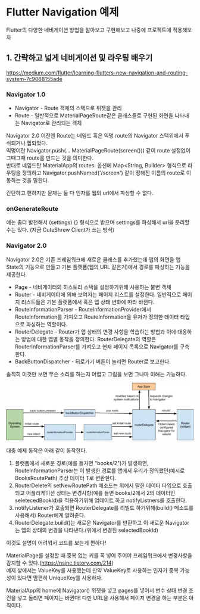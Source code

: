 # Flutter Navigation 예제
Flutter의 다양한 네비게이션 방법을 알아보고 구현해보고 나중에 프로젝트에 적용해보자

## 1. 간략하고 넓게 네비게이션 및 라우팅 배우기
https://medium.com/flutter/learning-flutters-new-navigation-and-routing-system-7c9068155ade  

### Navigator 1.0
- Navigator - Route 객체의 스택으로 위젯을 관리
- Route - 일반적으로 MaterialPageRoute같은 클래스들로 구현된 화면을 나타내는 Navigator로 관리되는 객체  

Navigator 2.0 이전엔 Route는 네임드 혹은 익명 route의 Navigator 스택위에서 푸쉬되거나 팝되었다.  
익명이란 Navigator.push(... MaterialPageRoute(screen())) 같이 route 설정없이 그때그때 route를 만드는 것을 의미한다.  
반대로 네임드란 MaterialApp의 routes: 옵션에 Map<String, Builder> 형식으로 라우팅을 정의하고 Navigator.pushNamed('/screen') 같이 정해진 이름의 route로 이동하는 것을 말한다.  

간단하고 편하지만 문제는 둘 다 인자를 웹의 url에서 파싱할 수 없다.

### onGenerateRoute
얘는 좀더 발전해서 (settings) {} 형식으로 받으며 settings를 파싱해서 url을 분리할 수는 있다. (지금 CuteShrew Client가 쓰는 방식)

### Navigator 2.0
Navigator 2.0은 기존 프레임워크에 새로운 클래스를 추가했는데 앱의 화면을 앱 State의 기능으로 만들고 기본 플랫폼(웹의 URL 같은거)에서 경로를 파싱하는 기능을 제공한다.  

- Page - 네비게이터의 히스토리 스택을 설정하기위해 사용하는 불변 객체
- Router - 네비게이터에 의해 보여지는 페이지 리스트를 설정한다. 일반적으로 페이지 리스트들은 기본 플랫폼에서 혹은 앱 상태 변화에 따라 바뀐다.
- RouteInformationParser - RouteInformationProvider에서 RouteInformation를 가져오고 RouteInformation을 유저가 정의한 데이터 타입으로 파싱하는 역할이다.
- RouterDelegate - Router가 앱 상태의 변경 사항을 학습하는 방법과 이에 대응하는 방법에 대한 앱별 동작을 정의한다. RouterDelegate의 역할은 RouterInformationParser를 가져오고 현재 페이지 목록으로 Navigator를 구축한다.  
- BackButtonDispatcher - 뒤로가기 버튼이 눌리면 Router로 보고한다.

솔직히 이것만 보면 무슨 소리를 하는지 어렵고 그림을 보면 그나마 이해는 가능하다.

![navigator2.0](./navigator2.0.webp)

대충 예제 동작은 아래 같이 동작한다.  
1. 플랫폼에서 새로운 경로(예를 들자면 "books/2")가 발생하면, RouteInformationParser는 이 발생한 경로를 앱에서 우리가 정의했던(예시로 BooksRoutePath) 추상 데이터 T로 변환한다.
2. RouterDelete의 setNewRoutePath 메소드는 위에서 말한 데이터 타입으로 호출되고 어플리케이션 상태는 변경사항(예를 들면 books/2에서 2의 데이터인 seletecedBookId)을 적용하기위해 업데이트 하고 notifyListners를 호출한다.
3. notifyListener가 호출되면 RouterDelegate를 리빌드 하기위해(build() 메소드를 사용해서) Router에게 알려준다.
4. RouterDelegate.build()는 새로운 Navigator를 반환하고 이 새로운 Navigator는 앱의 상태의 변경을 나타낸다.(위에서 변경된 selectedBookId) 

이것도 설명이 어려워서 코드를 보는게 편하다!

MaterialPage를 설정할 때 중복 없는 키를 꼭 넣어 주어야 프레임워크에서 변경사항을 감지할 수 있다.(https://nsinc.tistory.com/214)  
예제 상에서는 ValueKey를 사용했는데 만약 ValueKey로 사용하는 인자가 중복 가능성이 있다면 맘편히 UniqueKey를 사용하자.  

MaterialApp의 home에 Navigator() 위젯을 넣고 pages를 넣어서 변수 상태 변경 조건을 넣고 돌리면 페이지는 바뀐다! 다만 URL을 사용해서 페이지 변경을 하는 부분은 아직이다.